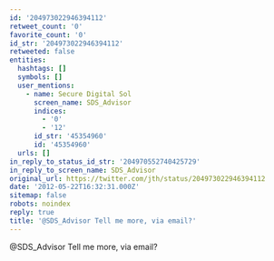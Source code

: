```yaml
---
id: '204973022946394112'
retweet_count: '0'
favorite_count: '0'
id_str: '204973022946394112'
retweeted: false
entities:
  hashtags: []
  symbols: []
  user_mentions:
    - name: Secure Digital Sol
      screen_name: SDS_Advisor
      indices:
        - '0'
        - '12'
      id_str: '45354960'
      id: '45354960'
  urls: []
in_reply_to_status_id_str: '204970552740425729'
in_reply_to_screen_name: SDS_Advisor
original_url: https://twitter.com/jth/status/204973022946394112
date: '2012-05-22T16:32:31.000Z'
sitemap: false
robots: noindex
reply: true
title: '@SDS_Advisor Tell me more, via email?'
---
```


@SDS_Advisor Tell me more, via email?